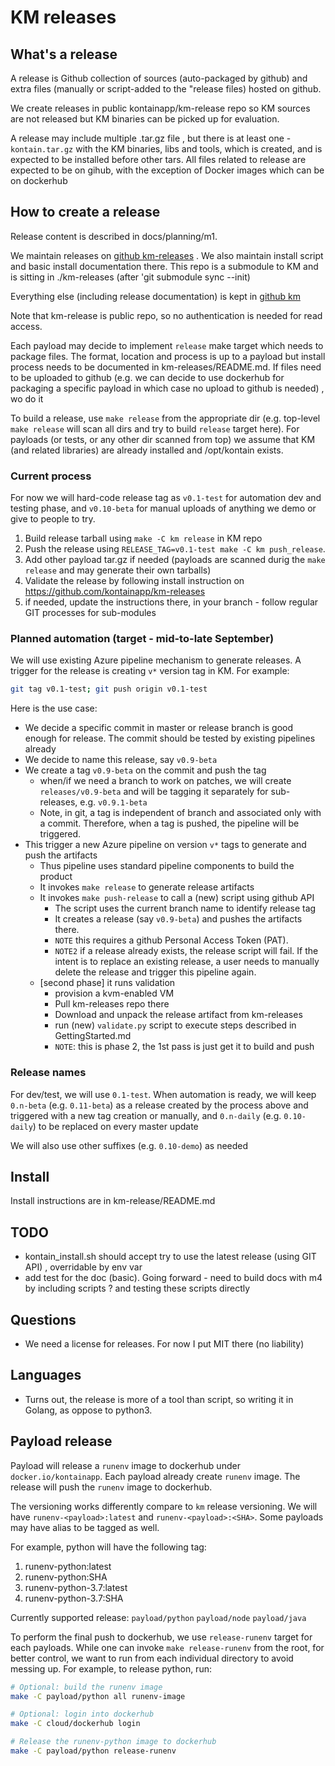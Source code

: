 # KM releases

## What's a release

A release is Github collection of sources (auto-packaged by github) and extra files (manually or script-added to the "release files) hosted on github.

We create releases in public kontainapp/km-release repo so KM sources are not released but KM binaries can be picked up for evaluation.

A release may include multiple .tar.gz file , but there is at least one - `kontain.tar.gz` with the KM binaries, libs and tools, which is created, and is expected to be installed before other tars. All files related to release are expected to be on gihub, with the exception of Docker images which can be on dockerhub

## How to create a release

Release content is described in docs/planning/m1.

We maintain releases on [github km-releases](https://github.com/kontainapp/km-releases/releases/) . We also maintain install script and basic install documentation there. This repo is a submodule to KM and is sitting in ./km-releases (after 'git submodule sync --init)

Everything else (including release documentation) is kept in [github km](https://github.com/kontainapp/km)

Note that km-release is public repo, so no authentication is needed for read access.

Each payload may decide to implement `release` make target which needs to package files. The format, location and process is up to a payload but install process needs to be documented in km-releases/README.md. If files need to be uploaded to github (e.g. we can decide to use dockerhub for packaging a specific payload in which case no upload to github is needed) , wo do it

To build a release, use `make release` from the appropriate dir (e.g. top-level `make release` will scan all dirs and try to build `release` target here).
For payloads (or tests, or any other dir scanned from top) we assume that KM (and related libraries) are already installed and /opt/kontain exists.

### Current process

For now we will hard-code release tag as `v0.1-test` for automation dev and testing phase,
and `v0.10-beta` for manual uploads of anything we demo or give to people to try.

1. Build release tarball using `make -C km release` in KM repo
1. Push the release using `RELEASE_TAG=v0.1-test make -C km push_release`.
1. Add other payload tar.gz if needed (payloads are scanned durig the `make release` and may generate their own tarballs)
1. Validate the release by following install instruction on https://github.com/kontainapp/km-releases
1. if needed, update the instructions there, in your branch - follow regular GIT processes for sub-modules

### Planned automation (target - mid-to-late September)

We will use existing Azure pipeline mechanism to generate releases. A trigger
for the release is creating `v*` version tag in KM. For example:
```bash
git tag v0.1-test; git push origin v0.1-test
```

Here is the use case:

* We decide a specific commit in master or release branch is good enough for release.  The commit should be tested by existing pipelines already
* We decide to name this release, say `v0.9-beta`
* We create a tag `v0.9-beta` on the commit and push the tag
  * when/if we need a branch to work on patches, we will create `releases/v0.9-beta` and will be tagging it separately for sub-releases, e.g. `v0.9.1-beta`
  * Note, in git, a tag is independent of branch and associated only with a commit. Therefore, when a tag is pushed, the pipeline will be triggered.
* This trigger a new Azure pipeline on version `v*` tags to generate and push the artifacts
  * Thus pipeline uses standard pipeline components to build the product
  * It invokes `make release` to generate release artifacts
  * It invokes `make push-release` to call a (new) script using github API
    * The script uses the current branch name to identify release tag
    * It creates a release (say `v0.9-beta`) and pushes the artifacts there.
    * `NOTE` this requires a github Personal Access Token (PAT).
    * `NOTE2` if a release already exists, the release script will fail. If the intent is to replace an existing release, a user needs to manually delete the release and trigger this pipeline again.
  * [second phase] it runs validation
    * provision a kvm-enabled VM
    * Pull km-releases repo there
    * Download and unpack the release artifact from km-releases
    * run (new) `validate.py` script to execute steps described in GettingStarted.md
    * `NOTE`: this is phase 2, the 1st pass is just get it to build and push

### Release names

For dev/test, we will use `0.1-test`. When automation is ready, we will keep `0.n-beta` (e.g. `0.11-beta`) as a release created by the process above and triggered with a new tag creation or manually, and `0.n-daily` (e.g. `0.10-daily`) to be replaced on every master update

We will also use other suffixes (e.g. `0.10-demo`) as needed


## Install

Install instructions are in km-release/README.md

## TODO

* kontain_install.sh should accept try to use the latest release (using GIT API) , overridable by env var
* add test for the doc (basic). Going forward - need to build docs with m4 by including scripts ? and testing these scripts directly

## Questions

* We need a license for releases. For now I put MIT there (no liability)

## Languages

* Turns out, the release is more of a tool than script, so writing it in Golang, as oppose to python3.

## Payload release
Payload will release a `runenv` image to dockerhub under `docker.io/kontainapp`. Each payload already create
`runenv` image. The release will push the `runenv` image to dockerhub.

The versioning works differently compare to `km` release versioning. We will have 
`runenv-<payload>:latest` and `runenv-<payload>:<SHA>`. Some payloads may have alias to be tagged as well.

For example, python will have the following tag:
1. runenv-python:latest
1. runenv-python:SHA
1. runenv-python-3.7:latest
1. runenv-python-3.7:SHA

Currently supported release: `payload/python` `payload/node` `payload/java`

To perform the final push to dockerhub, we use `release-runenv` target for
each payloads. While one can invoke `make release-runenv` from the root, for
better control, we want to run from each individual directory to avoid
messing up. For example, to release python, run:
```bash
# Optional: build the runenv image 
make -C payload/python all runenv-image

# Optional: login into dockerhub
make -C cloud/dockerhub login

# Release the runenv-python image to dockerhub
make -C payload/python release-runenv
```